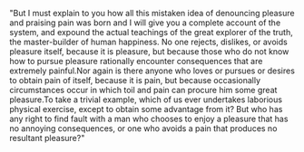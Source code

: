 "But I must explain to you how all this mistaken idea of denouncing pleasure and praising pain 
was born and I will give you a complete account of the system, and expound the actual
teachings of the great explorer of the truth, the master-builder of human happiness. 
No one rejects, dislikes, or avoids pleasure itself, because it is pleasure, but because 
those who do not know how to pursue pleasure rationally encounter consequences that are 
extremely painful.Nor again is there anyone who loves or pursues or desires to obtain pain of 
itself, because it is pain, but because occasionally circumstances occur in which toil and 
pain can procure him some great pleasure.To take a trivial example, which of us ever 
undertakes laborious physical exercise, except to obtain some advantage from it? But who
has any right to find fault with a man who chooses to enjoy a pleasure that has no 
annoying consequences, or one who avoids a pain that produces no resultant pleasure?"